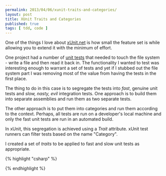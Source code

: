 ```yaml
---
permalink: 2013/04/06/xunit-traits-and-categories/
layout: post
title: XUnit Traits and Categories
published: true
tags: [ tdd, code ]
---
```


One of the things I love about [xUnit.net](xunit.codeplex.com) is how small
the feature set is while allowing you to extend it with the minimum of effort.

One project had a number of [unit tests](http://www.artima.com/weblogs/viewpost.jsp?thread=126923) 
that needed to touch the file system - write a file and then read it back in.
The functionality I wanted to test was interesting enough to warrant a set of tests
and yet if I stubbed out the file system part I was removing most of the value
from having the tests in the first place.

The thing to do in this case is to segregate the tests into *fast*, genuine 
unit tests and *slow, nasty, evil* integration tests. One approach is to build
them into separate assemblies and run them as two separate tests.

The other approach is to put them into categories and run them according to the 
context. Perhaps, all tests are run on a developer's local machine and only the
fast unit tests are run in an automated build.

In xUnit, this segregation is achieved using a *Trait* attribute. xUnit test runners 
can filter tests based on the name "Category".

I created a set of *traits* to be applied to fast and slow unit tests as appropriate.

{% highlight "csharp" %}



{% endhighlight %}

